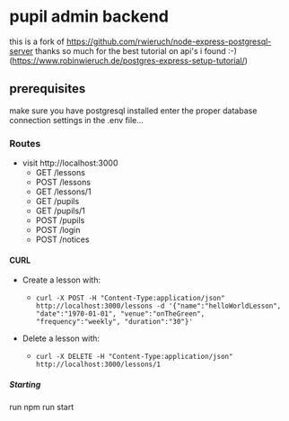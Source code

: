 # pupil admin backend

this is a fork of
https://github.com/rwieruch/node-express-postgresql-server
thanks so much for the best tutorial on api's i found :-)
(https://www.robinwieruch.de/postgres-express-setup-tutorial/)

## prerequisites

make sure you have postgresql installed
enter the proper database connection settings in the .env file...

### Routes

- visit http://localhost:3000
  - GET /lessons
  - POST /lessons
  - GET /lessons/1
  - GET /pupils
  - GET /pupils/1
  - POST /pupils
  - POST /login
  - POST /notices

#### CURL

- Create a lesson with:
  - `curl -X POST -H "Content-Type:application/json" http://localhost:3000/lessons -d '{"name":"helloWorldLesson", "date":"1970-01-01", "venue":"onTheGreen", "frequency":"weekly", "duration":"30"}'`

- Delete a lesson with:
  - `curl -X DELETE -H "Content-Type:application/json" http://localhost:3000/lessons/1`

##### Starting

run
npm run start
